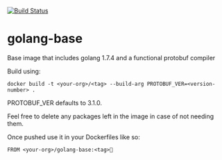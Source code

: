 [![Build Status](https://travis-ci.org/gypsydiver/golang-base.svg?branch=master)](https://travis-ci.org/gypsydiver/golang-base)
# golang-base
Base image that includes golang 1.7.4 and a functional protobuf compiler

Build using:

 `docker build -t <your-org>/<tag> --build-arg PROTOBUF_VER=<version-number> .`

PROTOBUF_VER defaults to 3.1.0.

Feel free to delete any packages left in the image in case of not needing them.

Once pushed use it in your Dockerfiles like so:

`FROM <your-org>/golang-base:<tag>`
